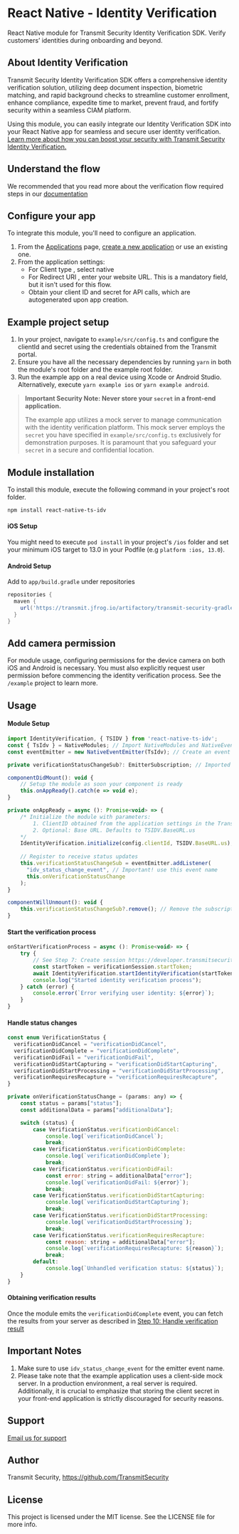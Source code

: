 # React Native - Identity Verification

React Native module for Transmit Security Identity Verification SDK. Verify customers’ identities during onboarding and beyond.

## About Identity Verification
Transmit Security Identity Verification SDK offers a comprehensive identity verification solution, utilizing deep document inspection, biometric matching, and rapid background checks to streamline customer enrollment, enhance compliance, expedite time to market, prevent fraud, and fortify security within a seamless CIAM platform. 

Using this module, you can easily integrate our Identity Verification SDK into your React Native app for seamless and secure user identity verification.<br>
[Learn more about how you can boost your security with Transmit Security Identity Verification.](https://transmitsecurity.com/platform/identity-verification)

## Understand the flow
We recommended that you read more about the verification flow required steps in our [documentation](https://developer.transmitsecurity.com/guides/verify/quick_start_ios/)

## Configure your app
To integrate this module, you'll need to configure an application.

1. From the [Applications](https://portal.transmitsecurity.io/applications) page, [create a new application](https://developer.transmitsecurity.com/guides/user/create_new_application/) or use an existing one.
2. From the application settings:
    * For Client type , select native
    * For Redirect URI , enter your website URL. This is a mandatory field, but it isn't used for this flow.
    * Obtain your client ID and secret for API calls, which are autogenerated upon app creation.

## Example project setup
1. In your project, navigate to `example/src/config.ts` and configure the clientId and secret using the credentials obtained from the Transmit portal.
2. Ensure you have all the necessary dependencies by running `yarn` in both the module's root folder and the example root folder.
3. Run the example app on a real device using Xcode or Android Studio. Alternatively, execute `yarn example ios` or `yarn example android`.

> **Important Security Note: Never store your `secret` in a front-end application.**
> 
> The example app utilizes a mock server to manage communication with the identity verification platform. This mock server employs the `secret` you have specified in `example/src/config.ts` exclusively for demonstration purposes. It is paramount that you safeguard your `secret` in a secure and confidential location.

## Module installation
To install this module, execute the following command in your project's root folder.
```sh
npm install react-native-ts-idv
```

#### iOS Setup
You might need to execute `pod install` in your project's `/ios` folder and set your minimum iOS target to 13.0 in your Podfile (e.g `platform :ios, 13.0`).

#### Android Setup
Add to `app/build.gradle` under repositories

```gradle
repositories {
  maven {
    url('https://transmit.jfrog.io/artifactory/transmit-security-gradle-release-local/')
  }
}
```

## Add camera permission
For module usage, configuring permissions for the device camera on both iOS and Android is necessary. You must also explicitly request user permission before commencing the identity verification process. See the `/example` project to learn more.

## Usage

#### Module Setup
```js
import IdentityVerification, { TSIDV } from 'react-native-ts-idv';
const { TsIdv } = NativeModules; // Import NativeModules and NativeEventEmitter from 'react-native'
const eventEmitter = new NativeEventEmitter(TsIdv); // Create an event emitter with the native module TsIdv

private verificationStatusChangeSub?: EmitterSubscription; // Imported from react-native

componentDidMount(): void {
    // Setup the module as soon your component is ready
    this.onAppReady().catch(e => void e);
}

private onAppReady = async (): Promise<void> => {
    /* Initialize the module with parameters: 
        1. ClientID obtained from the application settings in the Transmit portal
        2. Optional: Base URL. Defaults to TSIDV.BaseURL.us
    */
    IdentityVerification.initialize(config.clientId, TSIDV.BaseURL.us);
    
    // Register to receive status updates
    this.verificationStatusChangeSub = eventEmitter.addListener(
      "idv_status_change_event", // Important! use this event name
      this.onVerificationStatusChange
    );
}

componentWillUnmount(): void {
    this.verificationStatusChangeSub?.remove(); // Remove the subscription when it's no longer needed
}
```

#### Start the verification process
```js
onStartVerificationProcess = async (): Promise<void> => {
    try {
        // See Step 7: Create session https://developer.transmitsecurity.com/guides/verify/quick_start_ios/ to get startToken
        const startToken = verificationSession.startToken; 
        await IdentityVerification.startIdentityVerification(startToken); // This will trigger the native SDK to start the flow
        console.log("Started identity verification process");
    } catch (error) {
        console.error(`Error verifying user identity: ${error}`);
    }
}
```

#### Handle status changes
```js
const enum VerificationStatus {
  verificationDidCancel = "verificationDidCancel",
  verificationDidComplete = "verificationDidComplete",
  verificationDidFail = "verificationDidFail",
  verificationDidStartCapturing = "verificationDidStartCapturing",
  verificationDidStartProcessing = "verificationDidStartProcessing",
  verificationRequiresRecapture = "verificationRequiresRecapture",
}

private onVerificationStatusChange = (params: any) => {
    const status = params["status"];
    const additionalData = params["additionalData"];

    switch (status) {
        case VerificationStatus.verificationDidCancel:
            console.log(`verificationDidCancel`);
            break;
        case VerificationStatus.verificationDidComplete:
            console.log(`verificationDidComplete`);
            break;
        case VerificationStatus.verificationDidFail:
            const error: string = additionalData["error"];
            console.log(`verificationDidFail: ${error}`);
            break;
        case VerificationStatus.verificationDidStartCapturing:
            console.log(`verificationDidStartCapturing`);
            break;
        case VerificationStatus.verificationDidStartProcessing:
            console.log(`verificationDidStartProcessing`);
            break;
        case VerificationStatus.verificationRequiresRecapture:
            const reason: string = additionalData["error"];
            console.log(`verificationRequiresRecapture: ${reason}`);
            break;
        default:
            console.log(`Unhandled verification status: ${status}`);
    }
}
```

#### Obtaining verification results
Once the module emits the `verificationDidComplete` event, you can fetch the results from your server as described in [Step 10: Handle verification result](https://developer.transmitsecurity.com/guides/verify/quick_start_ios/#step-10-handle-verification-result) 

## Important Notes
1. Make sure to use `idv_status_change_event` for the emitter event name.
2. Please take note that the example application uses a client-side mock server. In a production environment, a real server is required. Additionally, it is crucial to emphasize that storing the client secret in your front-end application is strictly discouraged for security reasons.

## Support
[Email us for support](info@transmitsecurity.com)

## Author

Transmit Security, https://github.com/TransmitSecurity

## License

This project is licensed under the MIT license. See the LICENSE file for more info.
